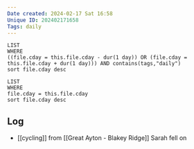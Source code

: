 ```yaml
---
Date created: 2024-02-17 Sat 16:58
Unique ID: 202402171658
Tags: daily
---
```

``` dataview
LIST
WHERE 
((file.cday = this.file.cday - dur(1 day)) OR (file.cday = this.file.cday + dur(1 day))) AND contains(tags,"daily")
sort file.cday desc
```
``` dataview
LIST
WHERE 
file.cday = this.file.cday
sort file.cday desc
```
## Log
- [[cycling]] from [[Great Ayton - Blakey Ridge]]  Sarah fell on 
